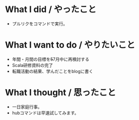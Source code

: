 # What I did / やったこと
- プルリクをコマンドで実行。

# What I want to do / やりたいこと
- 年間・月間の目標を~~5~~7月中に再検討する
- Scala研修資料の完了
- 転職活動の結果、学んだことをblogに書く

# What I thought / 思ったこと
- 一日家庭行事。
- hubコマンドは早速試してみます。
